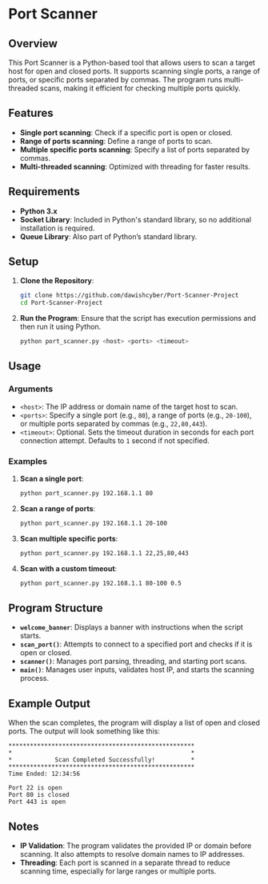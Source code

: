# Port Scanner

## Overview

This Port Scanner is a Python-based tool that allows users to scan a target host for open and closed ports. It supports scanning single ports, a range of ports, or specific ports separated by commas. The program runs multi-threaded scans, making it efficient for checking multiple ports quickly.

## Features

- **Single port scanning**: Check if a specific port is open or closed.
- **Range of ports scanning**: Define a range of ports to scan.
- **Multiple specific ports scanning**: Specify a list of ports separated by commas.
- **Multi-threaded scanning**: Optimized with threading for faster results.

## Requirements

- **Python 3.x**
- **Socket Library**: Included in Python's standard library, so no additional installation is required.
- **Queue Library**: Also part of Python’s standard library.

## Setup

1. **Clone the Repository**:
   ```bash
   git clone https://github.com/dawishcyber/Port-Scanner-Project
   cd Port-Scanner-Project
   ```

2. **Run the Program**:
   Ensure that the script has execution permissions and then run it using Python.

   ```bash
   python port_scanner.py <host> <ports> <timeout>
   ```

## Usage

### Arguments

- `<host>`: The IP address or domain name of the target host to scan.
- `<ports>`: Specify a single port (e.g., `80`), a range of ports (e.g., `20-100`), or multiple ports separated by commas (e.g., `22,80,443`).
- `<timeout>`: Optional. Sets the timeout duration in seconds for each port connection attempt. Defaults to `1` second if not specified.

### Examples

1. **Scan a single port**:
   ```bash
   python port_scanner.py 192.168.1.1 80
   ```

2. **Scan a range of ports**:
   ```bash
   python port_scanner.py 192.168.1.1 20-100
   ```

3. **Scan multiple specific ports**:
   ```bash
   python port_scanner.py 192.168.1.1 22,25,80,443
   ```

4. **Scan with a custom timeout**:
   ```bash
   python port_scanner.py 192.168.1.1 80-100 0.5
   ```

## Program Structure

- **`welcome_banner`**: Displays a banner with instructions when the script starts.
- **`scan_port()`**: Attempts to connect to a specified port and checks if it is open or closed.
- **`scanner()`**: Manages port parsing, threading, and starting port scans.
- **`main()`**: Manages user inputs, validates host IP, and starts the scanning process.

## Example Output

When the scan completes, the program will display a list of open and closed ports. The output will look something like this:

```plaintext
****************************************************
*                                                  *
*            Scan Completed Successfully!          *
****************************************************
Time Ended: 12:34:56

Port 22 is open
Port 80 is closed
Port 443 is open
```

## Notes

- **IP Validation**: The program validates the provided IP or domain before scanning. It also attempts to resolve domain names to IP addresses.
- **Threading**: Each port is scanned in a separate thread to reduce scanning time, especially for large ranges or multiple ports.
```

